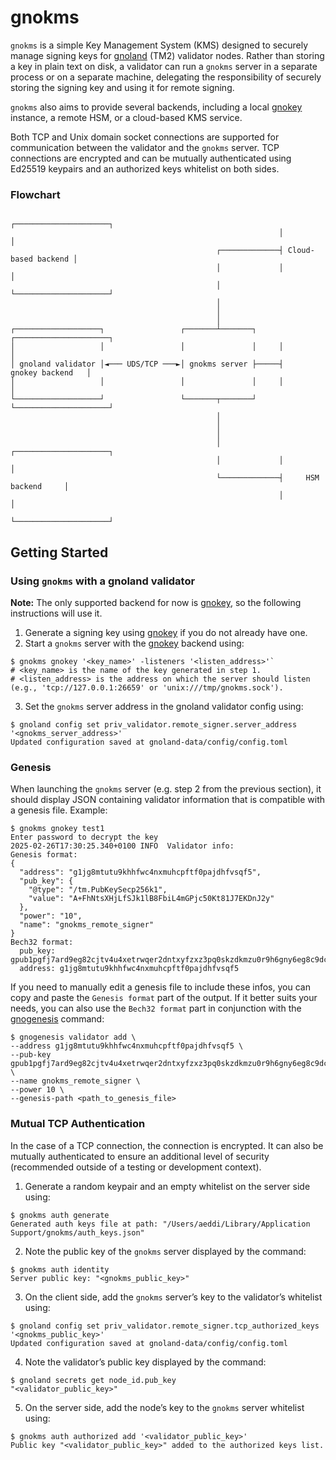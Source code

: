 # gnokms

`gnokms` is a simple Key Management System (KMS) designed to securely manage signing keys for [gnoland](../../gno.land/cmd/gnoland) (TM2) validator nodes. Rather than storing a key in plain text on disk, a validator can run a `gnokms` server in a separate process or on a separate machine, delegating the responsibility of securely storing the signing key and using it for remote signing.

`gnokms` also aims to provide several backends, including a local [gnokey](../../gno.land/cmd/gnokey) instance, a remote HSM, or a cloud-based KMS service.

Both TCP and Unix domain socket connections are supported for communication between the validator and the `gnokms` server. TCP connections are encrypted and can be mutually authenticated using Ed25519 keypairs and an authorized keys whitelist on both sides.

### Flowchart

```text
                                                            ┌─────────────────────┐
                                                            │                     │
                                              ┌─────────────┤ Cloud-based backend │
                                              │             │                     │
                                              │             └─────────────────────┘
                                              │
                                              │
                                              │
┌───────────────────┐                 ┌───────┴───────┐     ┌─────────────────────┐
│                   │                 │               │     │                     │
│ gnoland validator │◄─── UDS/TCP ───►│ gnokms server ├─────┤    gnokey backend   │
│                   │                 │               │     │                     │
└───────────────────┘                 └───────┬───────┘     └─────────────────────┘
                                              │
                                              │
                                              │
                                              │             ┌─────────────────────┐
                                              │             │                     │
                                              └─────────────┤     HSM backend     │
                                                            │                     │
                                                            └─────────────────────┘
```

## Getting Started

### Using `gnokms` with a gnoland validator

**Note:** The only supported backend for now is [gnokey](../../gno.land/cmd/gnokey), so the following instructions will use it.

1. Generate a signing key using [gnokey](../../gno.land/cmd/gnokey) if you do not already have one.
2. Start a `gnokms` server with the [gnokey](../../gno.land/cmd/gnokey) backend using:

```shell
$ gnokms gnokey '<key_name>' -listeners '<listen_address>'`
# <key_name> is the name of the key generated in step 1.
# <listen_address> is the address on which the server should listen (e.g., 'tcp://127.0.0.1:26659' or 'unix:///tmp/gnokms.sock').
```

3. Set the `gnokms` server address in the gnoland validator config using:

```shell
$ gnoland config set priv_validator.remote_signer.server_address '<gnokms_server_address>'
Updated configuration saved at gnoland-data/config/config.toml
```

### Genesis

When launching the `gnokms` server (e.g. step 2 from the previous section), it should display JSON containing validator information that is compatible with a genesis file. Example:

```shell
$ gnokms gnokey test1
Enter password to decrypt the key
2025-02-26T17:30:25.340+0100 INFO  Validator info:
Genesis format:
{
  "address": "g1jg8mtutu9khhfwc4nxmuhcpftf0pajdhfvsqf5",
  "pub_key": {
    "@type": "/tm.PubKeySecp256k1",
    "value": "A+FhNtsXHjLfSJk1lB8FbiL4mGPjc50Kt81J7EKDnJ2y"
  },
  "power": "10",
  "name": "gnokms_remote_signer"
}
Bech32 format:
  pub_key: gpub1pgfj7ard9eg82cjtv4u4xetrwqer2dntxyfzxz3pq0skzdkmzu0r9h6gny6eg8c9dc303xrrudee6z4he4y7cs5rnjwmyf40yaj
  address: g1jg8mtutu9khhfwc4nxmuhcpftf0pajdhfvsqf5
```

If you need to manually edit a genesis file to include these infos, you can copy and paste the `Genesis format` part of the output. If it better suits your needs, you can also use the `Bech32 format` part in conjunction with the [gnogenesis](../gnogenesis) command:

```shell
$ gnogenesis validator add \
--address g1jg8mtutu9khhfwc4nxmuhcpftf0pajdhfvsqf5 \
--pub-key gpub1pgfj7ard9eg82cjtv4u4xetrwqer2dntxyfzxz3pq0skzdkmzu0r9h6gny6eg8c9dc303xrrudee6z4he4y7cs5rnjwmyf40yaj \
--name gnokms_remote_signer \
--power 10 \
--genesis-path <path_to_genesis_file>
```

### Mutual TCP Authentication

In the case of a TCP connection, the connection is encrypted. It can also be mutually authenticated to ensure an additional level of security (recommended outside of a testing or development context).

1. Generate a random keypair and an empty whitelist on the server side using:

```shell
$ gnokms auth generate
Generated auth keys file at path: "/Users/aeddi/Library/Application Support/gnokms/auth_keys.json"
```

2. Note the public key of the `gnokms` server displayed by the command:

```
$ gnokms auth identity
Server public key: "<gnokms_public_key>"
```

3. On the client side, add the `gnokms` server’s key to the validator’s whitelist using:

```shell
$ gnoland config set priv_validator.remote_signer.tcp_authorized_keys '<gnokms_public_key>'
Updated configuration saved at gnoland-data/config/config.toml
```

4. Note the validator’s public key displayed by the command:

```shell
$ gnoland secrets get node_id.pub_key
"<validator_public_key>"
```

5. On the server side, add the node’s key to the `gnokms` server whitelist using:

```shell
$ gnokms auth authorized add '<validator_public_key>'
Public key "<validator_public_key>" added to the authorized keys list.
```
